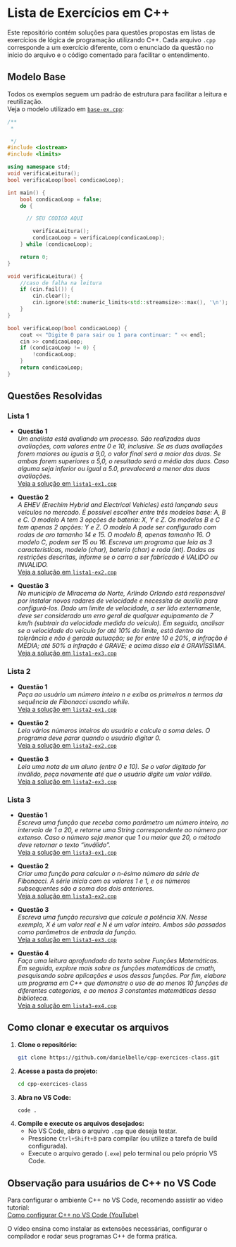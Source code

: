 # Lista de Exercícios em C++

Este repositório contém soluções para questões propostas em listas de exercícios
de lógica de programação utilizando C++. Cada arquivo `.cpp` corresponde a um
exercício diferente, com o enunciado da questão no início do arquivo e o código
comentado para facilitar o entendimento.

## Modelo Base

Todos os exemplos seguem um padrão de estrutura para facilitar a leitura e
reutilização.  
Veja o modelo utilizado em [`base-ex.cpp`](./base-ex.cpp):

```cpp
/**
 *

 */
#include <iostream>
#include <limits>

using namespace std;
void verificaLeitura();
bool verificaLoop(bool condicaoLoop);

int main() {
    bool condicaoLoop = false;
    do {

      // SEU CODIGO AQUI

        verificaLeitura();
        condicaoLoop = verificaLoop(condicaoLoop);
    } while (condicaoLoop);

    return 0;
}

void verificaLeitura() {
    //caso de falha na leitura
    if (cin.fail()) {
        cin.clear();
        cin.ignore(std::numeric_limits<std::streamsize>::max(), '\n');
    }
}

bool verificaLoop(bool condicaoLoop) {
    cout << "Digite 0 para sair ou 1 para continuar: " << endl;
    cin >> condicaoLoop;
    if (condicaoLoop != 0) {
        !condicaoLoop;
    }
    return condicaoLoop;
}
```

## Questões Resolvidas

### Lista 1

- **Questão 1**  
  _Um analista está avaliando um processo. São realizadas duas avaliações, com
  valores entre 0 e 10, inclusive. Se as duas avaliações forem maiores ou iguais
  a 9,0, o valor final será a maior das duas. Se ambas forem superiores a 5,0, o
  resultado será a média das duas. Caso alguma seja inferior ou igual a 5.0,
  prevalecerá a menor das duas avaliações._  
  [Veja a solução em `lista1-ex1.cpp`](./lista1-ex1.cpp)

- **Questão 2**  
  _A EHEV (Erechim Hybrid and Electrical Vehicles) está lançando seus veículos
  no mercado. É possível escolher entre três modelos base: A, B e C. O modelo A
  tem 3 opções de bateria: X, Y e Z. Os modelos B e C tem apenas 2 opções: Y e
  Z. O modelo A pode ser configurado com rodas de aro tamanho 14 e 15. O modelo
  B, apenas tamanho 16. O modelo C, podem ser 15 ou 16. Escreva um programa que
  leia as 3 características, modelo (char), bateria (char) e roda (int). Dadas
  as restrições descritas, informe se o carro a ser fabricado é VALIDO ou
  INVALIDO._  
  [Veja a solução em `lista1-ex2.cpp`](./lista1-ex2.cpp)

- **Questão 3**  
  _No município de Miracema do Norte, Arlindo Orlando está responsável por
  instalar novos radares de velocidade e necessita de auxílio para
  configurá-los. Dado um limite de velocidade, a ser lido externamente, deve ser
  considerado um erro geral de qualquer equipamento de 7 km/h (subtrair da
  velocidade medida do veículo). Em seguida, analisar se a velocidade do veículo
  for até 10% do limite, está dentro da tolerância e não é gerada autuação; se
  for entre 10 e 20%, a infração é MÉDIA; até 50% a infração é GRAVE; e acima
  disso ela é GRAVÍSSIMA._  
  [Veja a solução em `lista1-ex3.cpp`](./lista1-ex3.cpp)

### Lista 2

- **Questão 1**  
  _Peça ao usuário um número inteiro n e exiba os primeiros n termos da
  sequência de Fibonacci usando while._  
  [Veja a solução em `lista2-ex1.cpp`](./lista2-ex1.cpp)

- **Questão 2**  
  _Leia vários números inteiros do usuário e calcule a soma deles. O programa
  deve parar quando o usuário digitar 0._  
  [Veja a solução em `lista2-ex2.cpp`](./lista2-ex2.cpp)

- **Questão 3**  
  _Leia uma nota de um aluno (entre 0 e 10). Se o valor digitado for inválido,
  peça novamente até que o usuário digite um valor válido._  
  [Veja a solução em `lista2-ex3.cpp`](./lista2-ex3.cpp)

### Lista 3

- **Questão 1**  
  _Escreva uma função que receba como parâmetro um número inteiro, no intervalo
  de 1 a 20, e retorne uma String correspondente ao número por extenso. Caso o
  número seja menor que 1 ou maior que 20, o método deve retornar o texto
  “inválido”._  
  [Veja a solução em `lista3-ex1.cpp`](./lista3-ex1.cpp)

- **Questão 2**  
  _Criar uma função para calcular o n-ésimo número da série de Fibonacci. A
  série inicia com os valores 1 e 1, e os números subsequentes são a soma dos
  dois anteriores._  
  [Veja a solução em `lista3-ex2.cpp`](./lista3-ex2.cpp)

- **Questão 3**  
  _Escreva uma função recursiva que calcule a potência XN. Nesse exemplo, X é um
  valor real e N é um valor inteiro. Ambos são passados como parâmetros de
  entrada da função._  
  [Veja a solução em `lista3-ex3.cpp`](./lista3-ex3.cpp)

- **Questão 4**  
  _Faça uma leitura aprofundada do texto sobre Funções Matemáticas. Em seguida,
  explore mais sobre as funções matemáticas de cmath, pesquisando sobre
  aplicações e usos dessas funções. Por fim, elabore um programa em C++ que
  demonstre o uso de ao menos 10 funções de diferentes categorias, e ao menos 3
  constantes matemáticas dessa biblioteca._  
  [Veja a solução em `lista3-ex4.cpp`](./lista3-ex4.cpp)

## Como clonar e executar os arquivos

1. **Clone o repositório:**
   ```bash
   git clone https://github.com/danielbelle/cpp-exercices-class.git
   ```
2. **Acesse a pasta do projeto:**
   ```bash
   cd cpp-exercices-class
   ```
3. **Abra no VS Code:**
   ```bash
   code .
   ```
4. **Compile e execute os arquivos desejados:**
   - No VS Code, abra o arquivo `.cpp` que deseja testar.
   - Pressione `Ctrl+Shift+B` para compilar (ou utilize a tarefa de build
     configurada).
   - Execute o arquivo gerado (`.exe`) pelo terminal ou pelo próprio VS Code.

## Observação para usuários de C++ no VS Code

Para configurar o ambiente C++ no VS Code, recomendo assistir ao vídeo
tutorial:  
[Como configurar C++ no VS Code (YouTube)](https://www.youtube.com/watch?v=DMWD7wfhgNY)

O vídeo ensina como instalar as extensões necessárias, configurar o compilador e
rodar seus programas C++ de forma prática.
